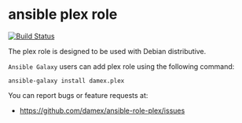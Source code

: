 # ansible plex role

[![Build Status](https://travis-ci.com/damex/ansible-role-plex.svg?branch=master)](https://travis-ci.com/damex/ansible-role-plex)

The plex role is designed to be used with Debian distributive.

`Ansible Galaxy` users can add plex role using the following command:

`ansible-galaxy install damex.plex`

You can report bugs or feature requests at:

* https://github.com/damex/ansible-role-plex/issues
